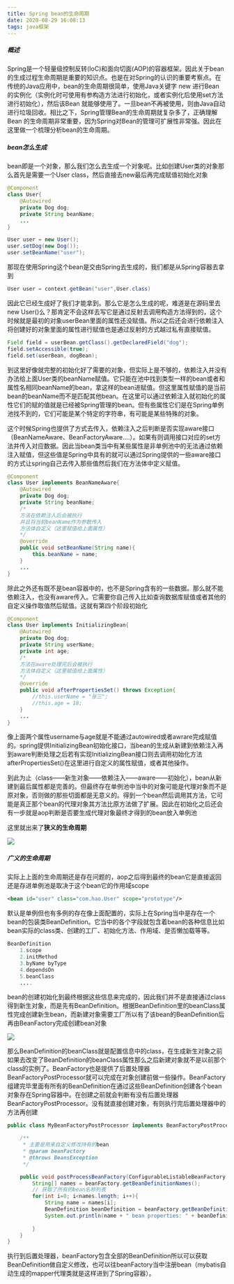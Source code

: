 ```yaml
---
title: Spring bean的生命周期
date: 2020-08-29 16:08:13
tags: java框架
---
```


##### 概述

Spring是一个轻量级控制反转(IoC)和面向切面(AOP)的容器框架。因此关于bean的生成过程生命周期是重要的知识点。也是在对Spring的认识的重要考察点。在传统的Java应用中，bean的生命周期很简单<!--more-->，使用Java关键字 new 进行Bean 的实例化（实例化时可使用有参构造方法进行初始化，或者实例化后使用set方法进行初始化），然后该Bean 就能够使用了。一旦bean不再被使用，则由Java自动进行垃圾回收。相比之下，Spring管理Bean的生命周期就复杂多了，正确理解Bean 的生命周期非常重要，因为Spring对Bean的管理可扩展性非常强。因此在这里做一个梳理分析bean的生命周期。



##### bean怎么生成

bean即是一个对象，那么我们怎么去生成一个对象呢。比如创建User类的对象那么首先是需要一个User class，然后直接去new最后再完成赋值初始化对象

```java
@Component
class User{
    @Autowired
    private Dog dog;
    private String beanName;
    ...
}
```

```java
User user = new User();
user.setDog(new Dog());
user.setBeanName("user");
```

那现在使用Spring这个bean是交由Spring去生成的，我们都是从Spring容器去拿到

```java
User user = context.getBean("user",User.class)
```

因此它已经生成好了我们才能拿到。那么它是怎么生成的呢，难道是在源码里去new User()么？那肯定不会这样去写它是通过反射去调用构造方法得到的，这个时候就是最初的对象userBean里面的属性还没赋值。所以之后还会进行依赖注入将创建好的对象里面的属性进行赋值也是通过反射的方式越过私有直接赋值。

```java
Field field = userBean.getClass().getDeclaredField("dog");
field.setAccessible(true);
field.set(userBean, dogBean);
```

到这里好像就完整的初始化好了需要的对象，但实际上是不够的，依赖注入并没有办法给上面User类的beanName赋值。它只能在池中找到类型一样的bean或者和属性名相同beanName的bean，拿这样的bean进赋值。但这里属性赋值的是当前bean的beanName而不是匹配其他bean。在这里可以通过依赖注入就初始化的属性它们的赋的值就是已经被Spring管理的bean。但有些属性它们是在Spring单例池找不到的，它们可能是某个特定的字符串，有可能是某些特殊的对象。

这个时候Spring也提供了方式去传入，依赖注入之后判断是否实现aware接口（BeanNameAware、BeanFactoryAware....）。如果有则调用接口对应的set方法并传入对应数据。因此当bean类当中有某些属性是非单例池中的无法通过依赖注入赋值，但这些值是Spring中具有的就可以通过Spring提供的一些aware接口的方式让spring自己去传入那些值然后我们在方法体中定义赋值。

```java
@Component
class User implements BeanNameAware{
    @Autowired
    private Dog dog;
    private String beanName;
    /*
    方法在依赖注入后会被执行
    并且将当前beanName作为参数传入
    方法体自定义（这里赋值给上面属性）
    */
    @override
    public void setBeanName(String name){
        this.beanName = name;
    }
    ...
}
```

除此之外还有既不是bean容器中的，也不是Spring含有的一些数据。那么就不能依赖注入，也没有aware传入。它需要你自己传入比如查询数据库赋值或者其他的自定义操作取值然后赋值。这就有第四个阶段初始化

```java
@Component
class User implements InitializingBean{
    @Autowired
    private Dog dog;
    private String userName;
    private int age;
    /*
    方法在aware处理完后会被执行
    方法体自定义（这里赋值给上面属性）
    */
    @override
    public void afterPropertiesSet() throws Exception{
        //this.userName = "张三";
        //this.age = 18;
    }
    ...
}
```

像上面两个属性username与age就是不能通过autowired或者awrare完成赋值的。spring提供InitializingBean初始化接口，当bean的生成从新建到依赖注入再到aware判断处理之后若有实现InitializingBean接口则去调用初始化方法afterPropertiesSet()在这里进行自定义的属性赋值，或者其他操作。

到此为止（class——新生对象——依赖注入——aware——初始化），bean从新建到最后属性都是完善的。但最终存在单例池中当中的对象可能是代理对象而不是原对象，否则做的那些切面都是无意义的。得到一个bean然后调用其方法，它可能是真正那个bean的代理对象其方法比原方法做了扩展。因此在初始化之后还会有一步就是aop判断是否要生成代理对象最终才得到的bean放入单例池

这里就出来了**狭义的生命周期**

![](https://gitee-blogimage.oss-cn-beijing.aliyuncs.com/blogImage/Spring-bean生命周期/1.png)





##### 广义的生命周期

实际上上面的生命周期还是存在问题的，aop之后得到最终的bean它是直接返回还是存进单例池是取决于这个bean它的作用域scope

```xml
<bean id="user" class="com.hao.User" scope="prototype"/>
```

默认是单例但也有多例的存在像上面配置的，实际上在Spring当中是存在一个bean的包装类BeanDefinition。它当中的各个字段就包含着bean的各种信息比如bean实际的class类、创建的工厂、初始化方法、作用域、是否懒加载等等。

```java
BeanDefinition
    1.scope
    2.initMethod
    3.byName byType
    4.dependsOn
    5.beanClass
    ....  
```

bean的创建初始化到最终根据这些信息来完成的，因此我们并不是直接通过class得到新生对象，而是先有BeanDefinition。根据BeanDefinition里的beanClass属性完成创建新生bean，而新建对象需要工厂所以有了该bean的BeanDefinition后再由BeanFactory完成创建bean对象

![](https://gitee-blogimage.oss-cn-beijing.aliyuncs.com/blogImage/Spring-bean生命周期/2.png)

那么BeanDefinition的beanClass就是配置信息中的class，在生成新生对象之前如果去改变了BeanDefinition的beanClass属性那么之后新建对象就不是以前那个class的实例了。BeanFactory也是提供了后置处理器BeanFactoryPostProcessor就可以完成在对象创建前做一些操作。BeanFactory组建完毕里面有所有的BeanDefinition在通过这些BeanDefinition创建各个bean对象存在Spring容器中。在创建之前就会判断有没有后置处理器BeanFactoryPostProcessor。没有就直接创建对象，有则执行完后置处理器中的方法再创建

```java
public class MyBeanFactoryPostProcessor implements BeanFactoryPostProcessor {

    /**
     * 主要是用来自定义修改持有的bean
     * @param beanFactory
     * @throws BeansException
     */

    public void postProcessBeanFactory(ConfigurableListableBeanFactory beanFactory) throws BeansException {
        String[] names = beanFactory.getBeanDefinitionNames();
        // 获取了所有的bean名称列表
        for(int i=0; i<names.length; i++){
            String name = names[i];
            BeanDefinition beanDefinition = beanFactory.getBeanDefinition(name);
            System.out.println(name + " bean properties: " + beanDefinition.getPropertyValues().toString());
            
        }
    }
}
```

执行到后置处理器，beanFactory包含全部的BeanDefinition所以可以获取BeanDefinition做自定义修改，也可以往beanFactory当中注册bean（mybatis自动生成的mapper代理类就是这样进到了Spring容器）。









